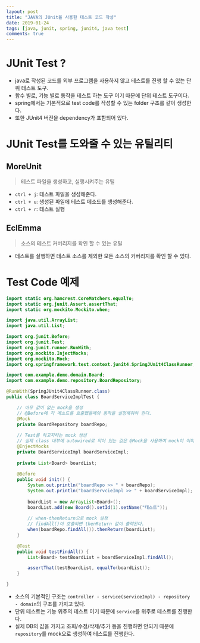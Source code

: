 ```yaml
---
layout: post
title: "JAVA의 JUnit을 사용한 테스트 코드 작성"
date: 2019-01-24
tags: [java, junit, spring, junit4, java test]
comments: true
---
```


# JUnit Test ?

- java로 작성된 코드를 외부 프로그램을 사용하지 않고 테스트를 진행 할 수 있는 단위 테스트 도구.
- 함수 별로, 기능 별로 동작을 테스트 하는 도구 이기 때문에 단위 테스트 도구이다.
- spring에서는 기본적으로 test code를 작성할 수 있는 folder 구조를 같이 생성한다.
- 또한 JUnit4 버전을 dependency가 포함되어 있다.

# JUnit Test를 도와줄 수 있는 유틸리티

## MoreUnit

> 테스트 파일을 생성하고, 실행시켜주는 유틸

- `ctrl + j`: 테스트 파일을 생성해준다.
- `ctrl + u`: 생성된 파일에 테스트 메소드를 생성해준다.
- `ctrl + r`: 테스트 실행

## EclEmma

> 소스의 테스트 커버리지를 확인 할 수 있는 유틸

- 테스트를 실행하면 테스트 소스를 제외한 모든 소스의 커버리지를 확인 할 수 있다.

# Test Code 예제

```java
import static org.hamcrest.CoreMatchers.equalTo;
import static org.junit.Assert.assertThat;
import static org.mockito.Mockito.when;

import java.util.ArrayList;
import java.util.List;

import org.junit.Before;
import org.junit.Test;
import org.junit.runner.RunWith;
import org.mockito.InjectMocks;
import org.mockito.Mock;
import org.springframework.test.context.junit4.SpringJUnit4ClassRunner;

import com.example.demo.domain.Board;
import com.example.demo.repository.BoardRepository;

@RunWith(SpringJUnit4ClassRunner.class)
public class BoardServiceImplTest {

	// 아무 값이 없는 mock을 생성
	// @Before에 각 메소드를 호출했을때의 동작을 설정해줘야 한다.
	@Mock
	private BoardRepository boardRepo;
	
	// Test를 하고자하는 mock 생성
	// 실제 class 내부에 autowired로 되어 있는 값은 @Mock을 사용하여 mock이 이미 만드어 있어야한다.
	@InjectMocks
	private BoardServiceImpl boardServiceImpl;
	
	private List<Board> boardList;
	
	@Before
	public void init() {
		System.out.println("boardRepo >> " + boardRepo);
		System.out.println("boardServcieImpl >> " + boardServiceImpl);
		
		boardList = new ArrayList<Board>();
		boardList.add(new Board().setId(1).setName("테스트"));
		
		// when-thenReturn으로 mock 설정
		// findAll()이 호출되면 thenReturn 값이 출력된다.
		when(boardRepo.findAll()).thenReturn(boardList);
	}
	
	@Test
	public void testFindAll() {
		List<Board> testBoardList = boardServiceImpl.findAll();

		assertThat(testBoardList, equalTo(boardList));
	}

}
```

 - 소스의 기본적인 구조는 `controller - service(serviceImpl) - repository - domain`의 구조를 가지고 있다.
 - 단위 테스트는 기능 위주의 테스트 이기 때문에 `service`를 위주로 테스트를 진행한다.
 - 실제 DB의 값을 가지고 조회/수정/삭제/추가 등을 진행하면 안되기 때문에 `repository`를 mock으로 생성하여 테스트를 진행한다.


